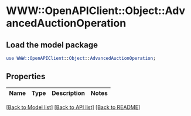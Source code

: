 # WWW::OpenAPIClient::Object::AdvancedAuctionOperation

## Load the model package
```perl
use WWW::OpenAPIClient::Object::AdvancedAuctionOperation;
```

## Properties
Name | Type | Description | Notes
------------ | ------------- | ------------- | -------------

[[Back to Model list]](../README.md#documentation-for-models) [[Back to API list]](../README.md#documentation-for-api-endpoints) [[Back to README]](../README.md)


